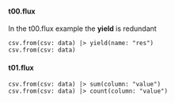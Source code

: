 
#### t00.flux

In the t00.flux example the **yield** is redundant

```
csv.from(csv: data) |> yield(name: "res")
csv.from(csv: data)
```

#### t01.flux

```
csv.from(csv: data) |> sum(column: "value")
csv.from(csv: data) |> count(column: "value")
```
